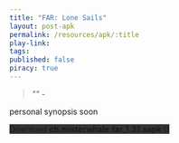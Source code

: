 ```yaml
---
title: "FAR: Lone Sails"
layout: post-apk
permalink: /resources/apk/:title
play-link: 
tags:
published: false
piracy: true
---
```


> _"" - <a href="" target="_blank"></a>_

personal synopsis soon 

<div class="text-center">
    <a class="btn btn-dark btn-block w-100" onclick='apk("ch.misterwhale.far_1.31.xapk")' target="_blank" style="text-decoration: none; background-color: #333;"> Download <b>ch.misterwhale.far_1.31.xapk</b> ()</a>
</div>

